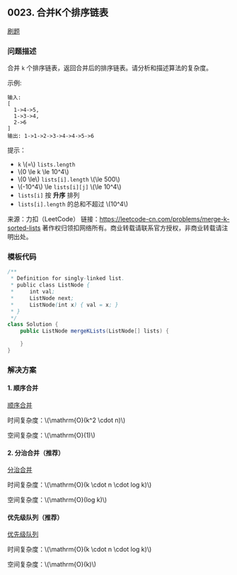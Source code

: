 <script src="https://cdn.bootcss.com/mathjax/2.7.7/MathJax.js?config=TeX-AMS-MML_HTMLorMML"></script>

## 0023. 合并K个排序链表

[刷题](qu0023/solu/Solution.java)

### 问题描述

合并 `k` 个排序链表，返回合并后的排序链表。请分析和描述算法的复杂度。

示例:

```
输入:
[
  1->4->5,
  1->3->4,
  2->6
]
输出: 1->1->2->3->4->4->5->6
```

提示：

* `k` \\(=\\) `lists.length`
* \\(0 \le k \le 10^4\\)
* \\(0 \le\\) `lists[i].length` \\(\le 500\\)
* \\(-10^4\\) \le `lists[i][j]` \\(\le 10^4\\)
* `lists[i]` 按 **升序** 排列
* `lists[i].length` 的总和不超过 \\(10^4\\)

来源：力扣（LeetCode）
链接：https://leetcode-cn.com/problems/merge-k-sorted-lists
著作权归领扣网络所有。商业转载请联系官方授权，非商业转载请注明出处。

### 模板代码

``` java
/**
 * Definition for singly-linked list.
 * public class ListNode {
 *     int val;
 *     ListNode next;
 *     ListNode(int x) { val = x; }
 * }
 */
class Solution {
    public ListNode mergeKLists(ListNode[] lists) {

    }
}
```

### 解决方案


#### 1. 顺序合并

[顺序合并](qu0023/solu1/Solution.java)

时间复杂度：\\(\mathrm{O}(k^2 \cdot n)\\)

空间复杂度：\\(\mathrm{O}(1)\\)


#### 2. 分治合并（推荐）

[分治合并](qu0023/solu2/Solution.java)

时间复杂度：\\(\mathrm{O}(k \cdot n \cdot log k)\\)

空间复杂度：\\(\mathrm{O}(log k)\\)

#### 优先级队列（推荐）

[优先级队列](qu0023/solu3/Solution.java)

时间复杂度：\\(\mathrm{O}(k \cdot n \cdot log k)\\)

空间复杂度：\\(\mathrm{O}(k)\\)